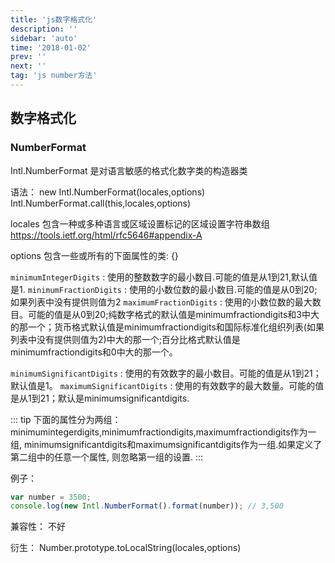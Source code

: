```yaml
---
title: 'js数字格式化'
description: ''
sidebar: 'auto'
time: '2018-01-02'
prev: ''
next: ''
tag: 'js number方法'
---
```



## 数字格式化

### NumberFormat

Intl.NumberFormat 是对语言敏感的格式化数字类的构造器类

语法：
new Intl.NumberFormat(locales,options)
Intl.NumberFormat.call(this,locales,options)

locales 包含一种或多种语言或区域设置标记的区域设置字符串数组 https://tools.ietf.org/html/rfc5646#appendix-A

options 包含一些或所有的下面属性的类: {}

`minimumIntegerDigits` : 使用的整数数字的最小数目.可能的值是从1到21,默认值是1.
`minimumFractionDigits` : 使用的小数位数的最小数目.可能的值是从0到20;如果列表中没有提供则值为2
`maximumFractionDigits` : 使用的小数位数的最大数目。可能的值是从0到20;纯数字格式的默认值是minimumfractiondigits和3中大的那一个；货币格式默认值是minimumfractiondigits和国际标准化组织列表(如果列表中没有提供则值为2)中大的那一个;百分比格式默认值是minimumfractiondigits和0中大的那一个。

`minimumSignificantDigits` : 使用的有效数字的最小数目。可能的值是从1到21；默认值是1。
`maximumSignificantDigits` : 使用的有效数字的最大数量。可能的值是从1到21；默认是minimumsignificantdigits.

::: tip 
下面的属性分为两组：minimumintegerdigits,minimumfractiondigits,maximumfractiondigits作为一组,
minimumsignificantdigits和maximumsignificantdigits作为一组.如果定义了第二组中的任意一个属性,
则忽略第一组的设置.
:::

例子：
``` js
var number = 3500;
console.log(new Intl.NumberFormat().format(number)); // 3,500
```

兼容性：
不好

衍生：
Number.prototype.toLocalString(locales,options)